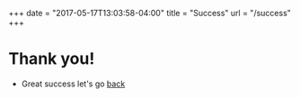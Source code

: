 +++
date = "2017-05-17T13:03:58-04:00"
title = "Success"
url = "/success"
+++

# Thank you!

- Great success let's go [back](/)